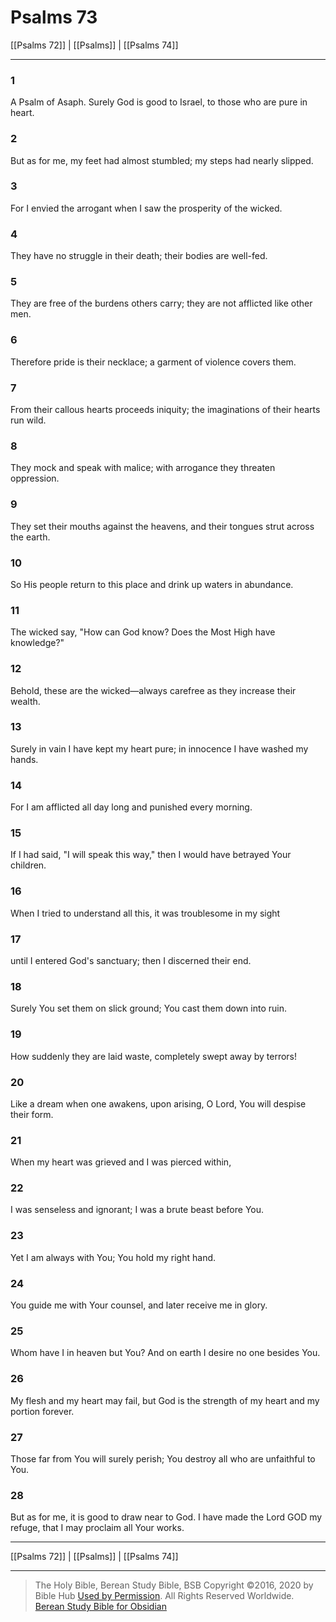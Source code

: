 # Psalms 73

[[Psalms 72]] | [[Psalms]] | [[Psalms 74]]

---

### 1
A Psalm of Asaph. Surely God is good to Israel, to those who are pure in heart.

### 2
But as for me, my feet had almost stumbled; my steps had nearly slipped.

### 3
For I envied the arrogant when I saw the prosperity of the wicked.

### 4
They have no struggle in their death; their bodies are well-fed.

### 5
They are free of the burdens others carry; they are not afflicted like other men.

### 6
Therefore pride is their necklace; a garment of violence covers them.

### 7
From their callous hearts proceeds iniquity; the imaginations of their hearts run wild.

### 8
They mock and speak with malice; with arrogance they threaten oppression.

### 9
They set their mouths against the heavens, and their tongues strut across the earth.

### 10
So His people return to this place and drink up waters in abundance.

### 11
The wicked say, "How can God know? Does the Most High have knowledge?"

### 12
Behold, these are the wicked—always carefree as they increase their wealth.

### 13
Surely in vain I have kept my heart pure; in innocence I have washed my hands.

### 14
For I am afflicted all day long and punished every morning.

### 15
If I had said, "I will speak this way," then I would have betrayed Your children.

### 16
When I tried to understand all this, it was troublesome in my sight

### 17
until I entered God's sanctuary; then I discerned their end.

### 18
Surely You set them on slick ground; You cast them down into ruin.

### 19
How suddenly they are laid waste, completely swept away by terrors!

### 20
Like a dream when one awakens, upon arising, O Lord, You will despise their form.

### 21
When my heart was grieved and I was pierced within,

### 22
I was senseless and ignorant; I was a brute beast before You.

### 23
Yet I am always with You; You hold my right hand.

### 24
You guide me with Your counsel, and later receive me in glory.

### 25
Whom have I in heaven but You? And on earth I desire no one besides You.

### 26
My flesh and my heart may fail, but God is the strength of my heart and my portion forever.

### 27
Those far from You will surely perish; You destroy all who are unfaithful to You.

### 28
But as for me, it is good to draw near to God. I have made the Lord GOD my refuge, that I may proclaim all Your works.

---

[[Psalms 72]] | [[Psalms]] | [[Psalms 74]]

---

> The Holy Bible, Berean Study Bible, BSB
> Copyright &copy;2016, 2020 by Bible Hub
> [Used by Permission](https://berean.bible/terms.htm). All Rights Reserved Worldwide.
> [Berean Study Bible for Obsidian](https://github.com/gapmiss/berean-study-bible-for-obsidian)</small>

